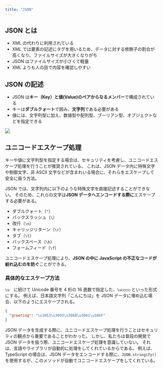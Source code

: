 ```yaml
---
title: "JSON"
---
```


## JSON とは

- XML の代わりに利用されている
- XML では要素の記述にタグを用いるため、データに対する修飾子の割合が高くなり、ファイルサイズが大きくなりがち
- JSON はファイルサイズが小さくて軽量
- XML よりも人の目で内容を確認しやすい

## JSON の記述

- JSON は**キー（Key）**と**値(Value)**のペアからなる**メンバー**で構成されている
- キーは**ダブルクォート**で囲み、**文字列**である必要がある
- 値には、文字列型に加え、数値型や配列型、ブーリアン型、オブジェクトなどを指定できる

![](https://storage.googleapis.com/zenn-user-upload/b48a2a0a87e1-20230806.png)

## ユニコードエスケープ処理

キーや値に文字列型を指定する場合は、セキュリティを考慮し、ユニコードエスケープ処理を行うことが推奨されている。
これは、JSON データ内に特殊文字や制御文字、非 ASCII 文字などが含まれいる場合に、それらをエスケープして安全に扱う方法。

JSON では、文字列内に以下のような特殊文字を直接記述することができない。
そのため、これらの文字は**JSON データへエンコードする際に**エスケープする必要がある。

- ダブルクォート（`"`）
- バックスラッシュ（`\`）
- 改行（`\n`）
- キャリッジリターン（`\r`）
- タブ（`\t`）
- バックスペース（`\b`）
- フォームフィード（`\f`）

ユニコードエスケープ処理により、**JSON の中に JavaScript の不正なコードが紛れ込むのを防ぐ**ことができる。

### 具体的なエスケープ方法

`\u`　に続けて Unicode 番号を 4 桁の 16 進数で指定した、`\u○○○○` といった形式にする。
例えば、日本語文字列「こんにちは」を JSON データに埋め込む場合、以下のようにエスケープされる。

```json
{
  "greeting": "\u3053\u3093\u306B\u3061\u306F"
}
```

JSON データを生成する際に、ユニコードエスケープ処理を行うことはセキュリティの観点から重要であることがわかった。
しかし、私たちは普段の開発で JSON データを扱う際、ユニコードエスケープ処理を意識していない。
それは、言語やライブラリが自動的に処理をしてくれているからである。
例えば、TypeScript の場合は、JSON データをエンコードする際に、`JSON.stringify()`を使用するが、このメソッドが自動でユニコードエスケープをしてくれている。

